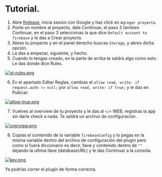 # Tutorial.

1. Abre [firebase](https://console.firebase.google.com/u/0/), inicia sesion con Google y haz click en `Agregar proyecto`.
2. Ponle un nombre al proyecto, dale Continuar, el paso 2 tambien Continuar, en el paso 3 seleccionas la que dice `Default account to firebase` y le das a Crear proyecto.
3. Abres tu proyecto y en el panel derecho buscas `Storage`, y abres dicha opción.
4. Le das a empezar, siguiente, y hecho. 
5. Cuando lo tengas creado, en la parte de arriba te saldrá algo como esto. Le das donde dice Rules.

[![st-rules.png](https://i.postimg.cc/3r9Rp1qc/st-rules.png)](https://postimg.cc/w3ygYXgX)

6. En el apartado Editar Reglas, cambias el `allow read, write: if request.auth != null;` por `allow read, write: if true;` y le das en Pubicar.

[![allow-true.png](https://i.postimg.cc/VLpzBVWD/allow-true.png)](https://postimg.cc/qzcfpQY3)

7. Vuelves al overview de tu proyecto y le das al `</>` WEB, registras la app sin darle check a nada. Te saldrá un archivo de configuración.

[![overview.png](https://i.postimg.cc/9Xk6vqwf/overview.png)](https://postimg.cc/w3h4NMVK)

8. Copias el contenido de la variable `firebaseConfig` y lo pegas en la misma variable dentro del archivo de configuración del plugin pero como si fuera diccionario es decir, llave y contenido dentro de `""` dejando la ultima llave (databaseURL) y le das Continuar a la consola.

[![key.png](https://i.postimg.cc/76jyMCgb/key.png)](https://postimg.cc/G8PNbmg1)

Ya podrías correr el plugin de forma correcta.
